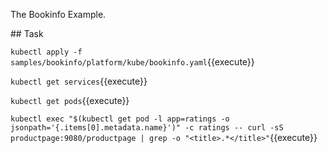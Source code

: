 The Bookinfo Example.

## Task

`kubectl apply -f samples/bookinfo/platform/kube/bookinfo.yaml`{{execute}}

`kubectl get services`{{execute}}

`kubectl get pods`{{execute}}

`kubectl exec "$(kubectl get pod -l app=ratings -o jsonpath='{.items[0].metadata.name}')" -c ratings -- curl -sS productpage:9080/productpage | grep -o "<title>.*</title>"`{{execute}}

